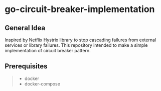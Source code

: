 # go-circuit-breaker-implementation

## General Idea
Inspired by Netflix Hystrix library to stop cascading failures from external services or library failures. This repository intended to make a simple implementation of circuit breaker pattern.

## Prerequisites
>- docker
>- docker-compose

